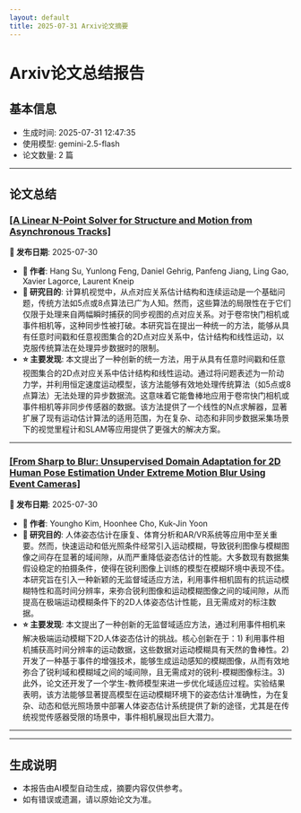 ```yaml
---
layout: default
title: 2025-07-31 Arxiv论文摘要
---
```


# Arxiv论文总结报告

## 基本信息
- 生成时间: 2025-07-31 12:47:35
- 使用模型: gemini-2.5-flash
- 论文数量: 2 篇

---

## 论文总结

### [[A Linear N-Point Solver for Structure and Motion from Asynchronous Tracks]](http://arxiv.org/abs/2507.22733v1)
<!-- 2025-07-30 -->
**📅 发布日期**: 2025-07-30

*   **👥 作者**: Hang Su, Yunlong Feng, Daniel Gehrig, Panfeng Jiang, Ling Gao, Xavier Lagorce, Laurent Kneip
*   **🎯 研究目的**: 计算机视觉中，从点对应关系估计结构和连续运动是一个基础问题，传统方法如5点或8点算法已广为人知。然而，这些算法的局限性在于它们仅限于处理来自两幅瞬时捕获的同步视图的点对应关系。对于卷帘快门相机或事件相机等，这种同步性被打破。本研究旨在提出一种统一的方法，能够从具有任意时间戳和任意视图集合的2D点对应关系中，估计结构和线性运动，以克服传统算法在处理异步数据时的限制。
*   **⭐ 主要发现**: 本文提出了一种创新的统一方法，用于从具有任意时间戳和任意视图集合的2D点对应关系中估计结构和线性运动。通过将问题表述为一阶动力学，并利用恒定速度运动模型，该方法能够有效地处理传统算法（如5点或8点算法）无法处理的异步数据流。这意味着它能鲁棒地应用于卷帘快门相机或事件相机等非同步传感器的数据。该方法提供了一个线性的N点求解器，显著扩展了现有运动估计算法的适用范围，为在复杂、动态和非同步数据采集场景下的视觉里程计和SLAM等应用提供了更强大的解决方案。

---

### [[From Sharp to Blur: Unsupervised Domain Adaptation for 2D Human Pose Estimation Under Extreme Motion Blur Using Event Cameras]](http://arxiv.org/abs/2507.22438v1)
<!-- 2025-07-30 -->
**📅 发布日期**: 2025-07-30

*   **👥 作者**: Youngho Kim, Hoonhee Cho, Kuk-Jin Yoon
*   **🎯 研究目的**: 人体姿态估计在康复、体育分析和AR/VR系统等应用中至关重要。然而，快速运动和低光照条件经常引入运动模糊，导致锐利图像与模糊图像之间存在显著的域间隙，从而严重降低姿态估计的性能。大多数现有数据集假设稳定的拍摄条件，使得在锐利图像上训练的模型在模糊环境中表现不佳。本研究旨在引入一种新颖的无监督域适应方法，利用事件相机固有的抗运动模糊特性和高时间分辨率，来弥合锐利图像和运动模糊图像之间的域间隙，从而提高在极端运动模糊条件下的2D人体姿态估计性能，且无需成对的标注数据。
*   **⭐ 主要发现**: 本文提出了一种创新的无监督域适应方法，通过利用事件相机来解决极端运动模糊下2D人体姿态估计的挑战。核心创新在于：1) 利用事件相机捕获高时间分辨率的运动数据，这些数据对运动模糊具有天然的鲁棒性。2) 开发了一种基于事件的增强技术，能够生成运动感知的模糊图像，从而有效地弥合了锐利域和模糊域之间的域间隙，且无需成对的锐利-模糊图像标注。3) 此外，论文还开发了一个学生-教师模型来进一步优化域适应过程。实验结果表明，该方法能够显著提高模型在运动模糊环境下的姿态估计准确性，为在复杂、动态和低光照场景中部署人体姿态估计系统提供了新的途径，尤其是在传统视觉传感器受限的场景中，事件相机展现出巨大潜力。

---

---

## 生成说明
- 本报告由AI模型自动生成，摘要内容仅供参考。
- 如有错误或遗漏，请以原始论文为准。
